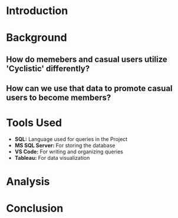 # Introduction
# Background

## How do memebers and casual users utilize 'Cyclistic' differently?

## How can we use that data to promote casual users to become members?

# Tools Used
- **SQL:** Language used for queries in the Project
- **MS SQL Server:** For storing the database
- **VS Code:** For writing and organizing queries
- **Tableau:** For data visualization
# Analysis
# 
# Conclusion